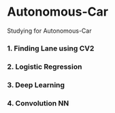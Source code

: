 # Autonomous-Car
Studying for Autonomous-Car

### 1. Finding Lane using CV2 
### 2. Logistic Regression
### 3. Deep Learning
### 4. Convolution NN
